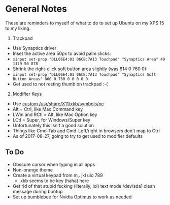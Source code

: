 # General Notes
These are reminders to myself of what to do to set up Ubuntu on my XPS 15 to my liking.

1. Trackpad
  - Use Synaptics driver
  - Inset the active area 50px to avoid palm clicks:
  - `xinput set-prop "DLL06E4:01 06CB:7A13 Touchpad" "Synaptics Area" 49 1179 50 878`
  - Shrink the right-click soft button area slightly (was 614 0 760 0):
  - `xinput set-prop "DLL06E4:01 06CB:7A13 Touchpad" "Synaptics Soft Button Areas" 800 0 760 0 0 0 0 0`
  - Get used to not resting thumb on trackpad :-(
2. Modifier Keys
  - Use [custom /usr/share/X11/xkb/symbols/pc](https://github.com/mdmayfield/Linux-XPS-15/blob/master/pc)
  - Alt = Ctrl, like Mac Command key
  - LWin and RCtl = Alt, like Mac Option key
  - LCtl = Super, for Windows/Super key
  - Unfortunately this isn't a good solution
  - Things like Cmd-Tab and Cmd-Left/right in browsers don't map to Ctrl
  - As of 2017-08-27, going to try to get used to modifier defaults
  
  ## To Do
  - Obscure cursor when typing in all apps
  - Non-orange theme
  - Create a virtual keypad from m,. jkl uio 789
    - xkb seems to be key (haha) here
  - Get rid of that stupid fscking (literally, lol) text mode /dev/sda1 clean message during bootup
  - Set up bumblebee for Nvidia Optimus to work as needed

